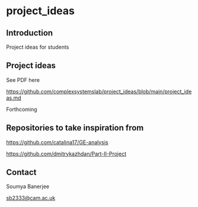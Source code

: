 # project_ideas

## Introduction

Project ideas for students

## Project ideas

See PDF here

https://github.com/complexsystemslab/project_ideas/blob/main/project_ideas.md

Forthcoming

## Repositories to take inspiration from

https://github.com/catalina17/GE-analysis

https://github.com/dmitrykazhdan/Part-II-Project

## Contact

Soumya Banerjee

sb2333@cam.ac.uk

